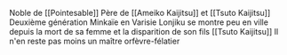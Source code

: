 Noble de [[Pointesable]]
Père de [[Ameiko Kaijitsu]] et [[Tsuto Kaijitsu]]
Deuxième génération Minkaïe en Varisie
Lonjiku se montre peu en ville depuis la mort de sa femme et la disparition de son fils [[Tsuto Kaijitsu]]
Il n'en reste pas moins un maître orfèvre-félatier